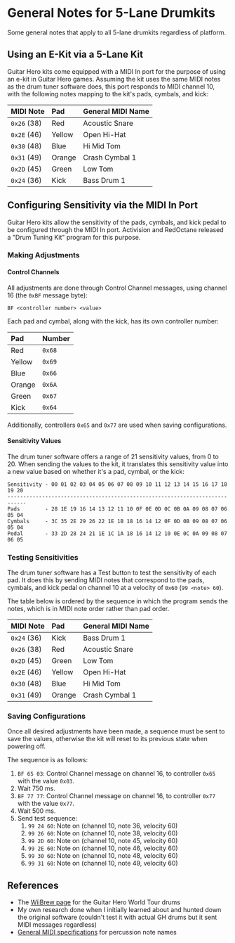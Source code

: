 # General Notes for 5-Lane Drumkits

Some general notes that apply to all 5-lane drumkits regardless of platform.

## Using an E-Kit via a 5-Lane Kit

Guitar Hero kits come equipped with a MIDI In port for the purpose of using an e-kit in Guitar Hero games. Assuming the kit uses the same MIDI notes as the drum tuner software does, this port responds to MIDI channel 10, with the following notes mapping to the kit's pads, cymbals, and kick:

| MIDI Note   | Pad    | General MIDI Name |
| :--------   | :--    | :---------------- |
| `0x26` (38) | Red    | Acoustic Snare    |
| `0x2E` (46) | Yellow | Open Hi-Hat       |
| `0x30` (48) | Blue   | Hi Mid Tom        |
| `0x31` (49) | Orange | Crash Cymbal 1    |
| `0x2D` (45) | Green  | Low Tom           |
| `0x24` (36) | Kick   | Bass Drum 1       |

## Configuring Sensitivity via the MIDI In Port

Guitar Hero kits allow the sensitivity of the pads, cymbals, and kick pedal to be configured through the MIDI In port. Activision and RedOctane released a "Drum Tuning Kit" program for this purpose.

### Making Adjustments

#### Control Channels

All adjustments are done through Control Channel messages, using channel 16 (the `0xBF` message byte):

`BF <controller number> <value>`

Each pad and cymbal, along with the kick, has its own controller number:

| Pad    | Number |
| :--    | :----- |
| Red    | `0x68` |
| Yellow | `0x69` |
| Blue   | `0x66` |
| Orange | `0x6A` |
| Green  | `0x67` |
| Kick   | `0x64` |

Additionally, controllers `0x65` and `0x77` are used when saving configurations.

#### Sensitivity Values

The drum tuner software offers a range of 21 sensitivity values, from 0 to 20. When sending the values to the kit, it translates this sensitivity value into a new value based on whether it's a pad, cymbal, or the kick:

```
Sensitivity - 00 01 02 03 04 05 06 07 08 09 10 11 12 13 14 15 16 17 18 19 20
----------------------------------------------------------------------------
Pads        - 28 1E 19 16 14 13 12 11 10 0F 0E 0D 0C 0B 0A 09 08 07 06 05 04
Cymbals     - 3C 35 2E 29 26 22 1E 1B 18 16 14 12 0F 0D 0B 09 08 07 06 05 04
Pedal       - 33 2D 28 24 21 1E 1C 1A 18 16 14 12 10 0E 0C 0A 09 08 07 06 05
```

### Testing Sensitivities

The drum tuner software has a Test button to test the sensitivity of each pad. It does this by sending MIDI notes that correspond to the pads, cymbals, and kick pedal on channel 10 at a velocity of `0x60` (`99 <note> 60`).

The table below is ordered by the sequence in which the program sends the notes, which is in MIDI note order rather than pad order.

| MIDI Note   | Pad    | General MIDI Name |
| :--------   | :--    | :---------------- |
| `0x24` (36) | Kick   | Bass Drum 1       |
| `0x26` (38) | Red    | Acoustic Snare    |
| `0x2D` (45) | Green  | Low Tom           |
| `0x2E` (46) | Yellow | Open Hi-Hat       |
| `0x30` (48) | Blue   | Hi Mid Tom        |
| `0x31` (49) | Orange | Crash Cymbal 1    |

### Saving Configurations

Once all desired adjustments have been made, a sequence must be sent to save the values, otherwise the kit will reset to its previous state when powering off.

The sequence is as follows:

1. `BF 65 03`: Control Channel message on channel 16, to controller `0x65` with the value `0x03`.
2. Wait 750 ms.
3. `BF 77 77`: Control Channel message on channel 16, to controller `0x77` with the value `0x77`.
4. Wait 500 ms.
5. Send test sequence:
   1. `99 24 60`: Note on (channel 10, note 36, velocity 60)
   2. `99 26 60`: Note on (channel 10, note 38, velocity 60)
   3. `99 2D 60`: Note on (channel 10, note 45, velocity 60)
   4. `99 2E 60`: Note on (channel 10, note 46, velocity 60)
   5. `99 30 60`: Note on (channel 10, note 48, velocity 60)
   6. `99 31 60`: Note on (channel 10, note 49, velocity 60)

## References

- The [WiiBrew page](https://wiibrew.org/wiki/Wiimote/Extension_Controllers/Guitar_Hero_World_Tour_(Wii)_Drums) for the Guitar Hero World Tour drums
- My own research done when I initially learned about and hunted down the original software (couldn't test it with actual GH drums but it sent MIDI messages regardless)
- [General MIDI specifications](https://www.midi.org/specifications/midi1-specifications/general-midi-specifications/general-midi-1) for percussion note names

